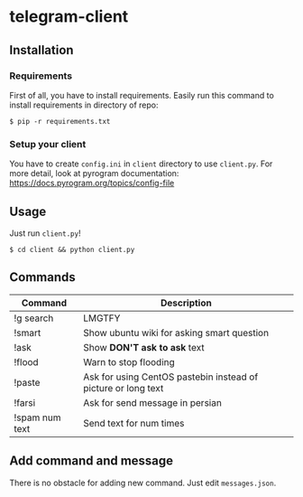 # telegram-client
## Installation
### Requirements
First of all, you have to install requirements. Easily run this command to install requirements in directory of repo:
```
$ pip -r requirements.txt
```
### Setup your client
You have to create `config.ini` in `client` directory to use `client.py`. For more detail, look at pyrogram documentation:
https://docs.pyrogram.org/topics/config-file

## Usage 
Just run `client.py`! 
```
$ cd client && python client.py
```

## Commands
| Command | Description |
| --- | --- |
| !g search | LMGTFY |
| !smart | Show ubuntu wiki for asking smart question |
| !ask | Show **DON'T ask to ask** text |
| !flood | Warn to stop flooding |
| !paste | Ask for using CentOS pastebin instead of picture or long text |
| !farsi | Ask for send message in persian |
| !spam num text | Send text for num times |

## Add command and message
There is no obstacle for adding new command. Just edit `messages.json`. 
